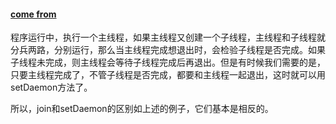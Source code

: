 #### <a href="http://www.cnblogs.com/alan-babyblog/p/5325071.html">come from </a>

程序运行中，执行一个主线程，如果主线程又创建一个子线程，主线程和子线程就分兵两路，分别运行，那么当主线程完成想退出时，会检验子线程是否完成。如果子线程未完成，则主线程会等待子线程完成后再退出。但是有时候我们需要的是，只要主线程完成了，不管子线程是否完成，都要和主线程一起退出，这时就可以用setDaemon方法了。

所以，join和setDaemon的区别如上述的例子，它们基本是相反的。